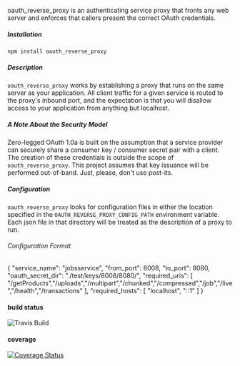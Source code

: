 oauth_reverse_proxy is an authenticating service proxy that fronts any web server and enforces that callers present the correct OAuth credentials.  

##### Installation

`npm install oauth_reverse_proxy`

##### Description

`oauth_reverse_proxy` works by establishing a proxy that runs on the same server as your application.  All client traffic for a given service is routed to the proxy's inbound port, and the expectation is that you will disallow access to your application from anything but localhost.

##### A Note About the Security Model

Zero-legged OAuth 1.0a is built on the assumption that a service provider can securely share a consumer key / consumer secret pair with a client.  The creation of these credentials is outside the scope of `oauth_reverse_proxy`.  This project assumes that key issuance will be performed out-of-band.  Just, please, don't use post-its.

##### Configuration

`oauth_reverse_proxy` looks for configuration files in either the location specified in the `OAUTH_REVERSE_PROXY_CONFIG_PATH` environment variable.  Each json file in that directory will be treated as the description of a proxy to run.

###### Configuration Format

{
    "service_name": "jobsservice",
    "from_port": 8008,
    "to_port": 8080,
    "oauth_secret_dir": "./test/keys/8008/8080/",
    "required_uris": [
        "/getProducts","/uploads","/multipart","/chunked","/compressed","/job","/live","/health","/transactions"
    ],
    "required_hosts": [ "localhost", "::1" ]
}


#### build status

![Travis Build](https://travis-ci.org/Cimpress-MCP/oauth_reverse_proxy.svg)

#### coverage

[![Coverage Status](https://img.shields.io/coveralls/Cimpress-MCP/oauth_reverse_proxy.svg)](https://coveralls.io/r/Cimpress-MCP/oauth_reverse_proxy?branch=master)